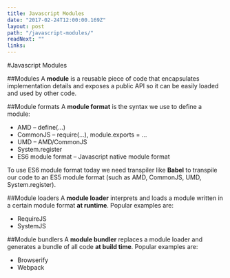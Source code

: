```yaml
---
title: Javascript Modules
date: "2017-02-24T12:00:00.169Z"
layout: post
path: "/javascript-modules/"
readNext: ""
links:
---
```


#Javascript Modules

##Modules
A **module** is a reusable piece of code that encapsulates implementation details and exposes a public API so it can be easily loaded and used by other code.

##Module formats
A **module format** is the syntax we use to define a module:
*	AMD – define(…)
*	CommonJS – require(…), module.exports = …
* UMD – AMD/CommonJS
*	System.register
*	ES6 module format – Javascript native module format

To use ES6 module format today we need transpiler like **Babel** to transpile our code to an ES5 module format (such as AMD, CommonJS, UMD, System.register).

##Module loaders
A **module loader** interprets and loads a module written in a certain module format **at runtime**.
Popular examples are:
*	RequireJS
*	SystemJS

##Module bundlers
A **module bundler** replaces a module loader and generates a bundle of all code **at build time**.
Popular examples are:
*	Browserify
*	Webpack
